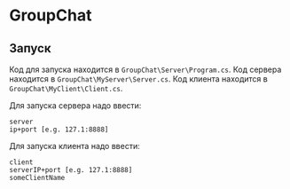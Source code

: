 # GroupChat
 
## Запуск
Код для запуска находится в `GroupChat\Server\Program.cs`. Код сервера находится в `GroupChat\MyServer\Server.cs`. Код клиента находится в `GroupChat\MyClient\Client.cs`.

Для запуска сервера надо ввести:
```
server
ip+port [e.g. 127.1:8888]
```

Для запуска клиента надо ввести:
```
client
serverIP+port [e.g. 127.1:8888]
someClientName
```
